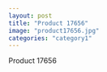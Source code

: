 ```yaml
---
layout: post
title: "Product 17656"
image: "product17656.jpg"
categories: "category1"
---
```

Product 17656
